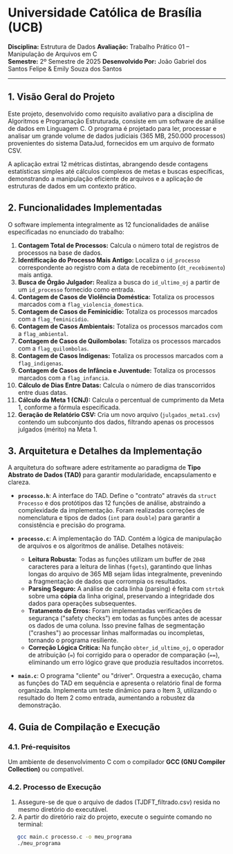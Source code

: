 # Universidade Católica de Brasília (UCB)
**Disciplina:** Estrutura de Dados
**Avaliação:** Trabalho Prático 01 – Manipulação de Arquivos em C  
**Semestre:** 2º Semestre de 2025
**Desenvolvido Por:** João Gabriel dos Santos Felipe & Emily Souza dos Santos

---

## 1. Visão Geral do Projeto

Este projeto, desenvolvido como requisito avaliativo para a disciplina de Algoritmos e Programação Estruturada, consiste em um software de análise de dados em Linguagem C. O programa é projetado para ler, processar e analisar um grande volume de dados judiciais (365 MB, 250.000 processos) provenientes do sistema DataJud, fornecidos em um arquivo de formato CSV.

A aplicação extrai 12 métricas distintas, abrangendo desde contagens estatísticas simples até cálculos complexos de metas e buscas específicas, demonstrando a manipulação eficiente de arquivos e a aplicação de estruturas de dados em um contexto prático.

## 2. Funcionalidades Implementadas

O software implementa integralmente as 12 funcionalidades de análise especificadas no enunciado do trabalho:

1.  **Contagem Total de Processos:** Calcula o número total de registros de processos na base de dados.
2.  **Identificação do Processo Mais Antigo:** Localiza o `id_processo` correspondente ao registro com a data de recebimento (`dt_recebimento`) mais antiga.
3.  **Busca de Órgão Julgador:** Realiza a busca do `id_ultimo_oj` a partir de um `id_processo` fornecido como entrada.
4.  **Contagem de Casos de Violência Doméstica:** Totaliza os processos marcados com a `flag_violencia_domestica`.
5.  **Contagem de Casos de Feminicídio:** Totaliza os processos marcados com a `flag_feminicidio`.
6.  **Contagem de Casos Ambientais:** Totaliza os processos marcados com a `flag_ambiental`.
7.  **Contagem de Casos de Quilombolas:** Totaliza os processos marcados com a `flag_quilombolas`.
8.  **Contagem de Casos Indígenas:** Totaliza os processos marcados com a `flag_indigenas`.
9.  **Contagem de Casos de Infância e Juventude:** Totaliza os processos marcados com a `flag_infancia`.
10. **Cálculo de Dias Entre Datas:** Calcula o número de dias transcorridos entre duas datas.
11. **Cálculo da Meta 1 (CNJ):** Calcula o percentual de cumprimento da Meta 1, conforme a fórmula especificada.
12. **Geração de Relatório CSV:** Cria um novo arquivo (`julgados_meta1.csv`) contendo um subconjunto dos dados, filtrando apenas os processos julgados (mérito) na Meta 1.

## 3. Arquitetura e Detalhes da Implementação

A arquitetura do software adere estritamente ao paradigma de **Tipo Abstrato de Dados (TAD)** para garantir modularidade, encapsulamento e clareza.

* **`processo.h`**: A interface do TAD. Define o "contrato" através da `struct Processo` e dos protótipos das 12 funções de análise, abstraindo a complexidade da implementação. Foram realizadas correções de nomenclatura e tipos de dados (`int` para `double`) para garantir a consistência e precisão do programa.

* **`processo.c`**: A implementação do TAD. Contém a lógica de manipulação de arquivos e os algoritmos de análise. Detalhes notáveis:
    * **Leitura Robusta:** Todas as funções utilizam um buffer de `2048` caracteres para a leitura de linhas (`fgets`), garantindo que linhas longas do arquivo de 365 MB sejam lidas integralmente, prevenindo a fragmentação de dados que corrompia os resultados.
    * **Parsing Seguro:** A análise de cada linha (parsing) é feita com `strtok` sobre uma **cópia** da linha original, preservando a integridade dos dados para operações subsequentes.
    * **Tratamento de Erros:** Foram implementadas verificações de segurança ("safety checks") em todas as funções antes de acessar os dados de uma coluna. Isso previne falhas de segmentação ("crashes") ao processar linhas malformadas ou incompletas, tornando o programa resiliente.
    * **Correção Lógica Crítica:** Na função `obter_id_ultimo_oj`, o operador de atribuição (`=`) foi corrigido para o operador de comparação (`==`), eliminando um erro lógico grave que produzia resultados incorretos.

* **`main.c`**: O programa "cliente" ou "driver". Orquestra a execução, chama as funções do TAD em sequência e apresenta o relatório final de forma organizada. Implementa um teste dinâmico para o Item 3, utilizando o resultado do Item 2 como entrada, aumentando a robustez da demonstração.

## 4. Guia de Compilação e Execução

### 4.1. Pré-requisitos
Um ambiente de desenvolvimento C com o compilador **GCC (GNU Compiler Collection)** ou compatível.

### 4.2. Processo de Execução

   1. Assegure-se de que o arquivo de dados (TJDFT_filtrado.csv) resida no mesmo diretório do executável.
   2. A partir do diretório raiz do projeto, execute o seguinte comando no terminal:
 ```bash
    gcc main.c processo.c -o meu_programa
    ./meu_programa

